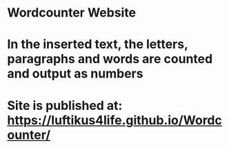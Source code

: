 # Wordcounter Website
# In the inserted text, the letters, paragraphs and words are counted and output as numbers
# Site is published at: https://luftikus4life.github.io/Wordcounter/
